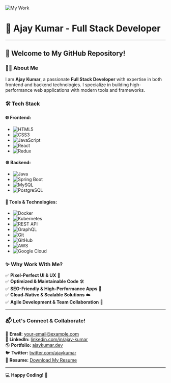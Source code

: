![My Work](abcde.gif)

# 🚀 Ajay Kumar - Full Stack Developer

---

## 🎯 Welcome to My GitHub Repository!

### 👨‍💻 About Me
I am **Ajay Kumar**, a passionate **Full Stack Developer** with expertise in both frontend and backend technologies. I specialize in building high-performance web applications with modern tools and frameworks.

### 🛠️ Tech Stack

#### 🌐 Frontend:
- ![HTML5](https://img.shields.io/badge/HTML5-E34F26?style=for-the-badge&logo=html5&logoColor=white) 
- ![CSS3](https://img.shields.io/badge/CSS3-1572B6?style=for-the-badge&logo=css3&logoColor=white) 
- ![JavaScript](https://img.shields.io/badge/JavaScript-F7DF1E?style=for-the-badge&logo=javascript&logoColor=black) 
- ![React](https://img.shields.io/badge/React-20232A?style=for-the-badge&logo=react&logoColor=61DAFB) 
- ![Redux](https://img.shields.io/badge/Redux-764ABC?style=for-the-badge&logo=redux&logoColor=white) 

#### ⚙️ Backend:
- ![Java](https://img.shields.io/badge/Java-ED8B00?style=for-the-badge&logo=java&logoColor=white) 
- ![Spring Boot](https://img.shields.io/badge/Spring%20Boot-6DB33F?style=for-the-badge&logo=spring-boot&logoColor=white) 
- ![MySQL](https://img.shields.io/badge/MySQL-4479A1?style=for-the-badge&logo=mysql&logoColor=white) 
- ![PostgreSQL](https://img.shields.io/badge/PostgreSQL-336791?style=for-the-badge&logo=postgresql&logoColor=white) 

#### 🔧 Tools & Technologies:
- ![Docker](https://img.shields.io/badge/Docker-2496ED?style=for-the-badge&logo=docker&logoColor=white) 
- ![Kubernetes](https://img.shields.io/badge/Kubernetes-326CE5?style=for-the-badge&logo=kubernetes&logoColor=white) 
- ![REST API](https://img.shields.io/badge/REST%20API-02569B?style=for-the-badge&logo=rest&logoColor=white) 
- ![GraphQL](https://img.shields.io/badge/GraphQL-E10098?style=for-the-badge&logo=graphql&logoColor=white) 
- ![Git](https://img.shields.io/badge/Git-F05032?style=for-the-badge&logo=git&logoColor=white) 
- ![GitHub](https://img.shields.io/badge/GitHub-181717?style=for-the-badge&logo=github&logoColor=white) 
- ![AWS](https://img.shields.io/badge/AWS-232F3E?style=for-the-badge&logo=amazon-aws&logoColor=white) 
- ![Google Cloud](https://img.shields.io/badge/Google%20Cloud-4285F4?style=for-the-badge&logo=google-cloud&logoColor=white) 

### ✨ Why Work With Me?
✅ **Pixel-Perfect UI & UX** 🎨  
✅ **Optimized & Maintainable Code** 🛠️  
✅ **SEO-Friendly & High-Performance Apps** 🚀  
✅ **Cloud-Native & Scalable Solutions** ☁️  
✅ **Agile Development & Team Collaboration** 🤝  

---

### 📬 Let's Connect & Collaborate!
📩 **Email:** [your-email@example.com](mailto:your-email@example.com)  
🔗 **LinkedIn:** [linkedin.com/in/ajay-kumar](#)  
🌎 **Portfolio:** [ajaykumar.dev](#)  
🐦 **Twitter:** [twitter.com/ajaykumar](#)  
📁 **Resume:** [Download My Resume](#)  

---

💻 **Happy Coding!** 🚀

